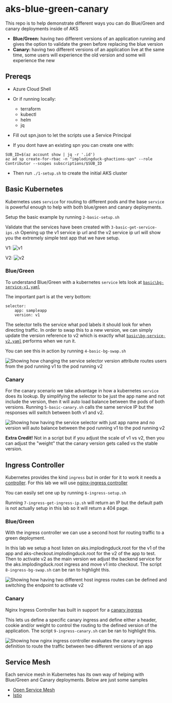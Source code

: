 # aks-blue-green-canary
This repo is to help demonstrate different ways you can do Blue/Green and canary deployments inside of AKS

* **Blue/Green:** having two different versions of an application running and gives the option to validate the green before replacing the blue version
* **Canary:** having two different versions of an application live at the same time, some users will experience the old version and some will experience the new

## Prereqs
* Azure Cloud Shell 
* Or if running locally:
    * terraform
    * kubectl
    * helm
    * jq

* Fill out spn.json to let the scripts use a Service Principal 
* If you dont have an existing spn you can create one with:
```
SUB_ID=$(az account show | jq -r '.id')
az ad sp create-for-rbac -n "implodingduck-ghactions-spn" --role Contributor --scopes subscriptions/$SUB_ID
```
* Then run ```./1-setup.sh``` to create the initial AKS cluster

## Basic Kubernetes
Kubernetes uses `service` for routing to different pods and the base `service` is powerful enough to help with both blue/green and canary deployments.

Setup the basic example by running `2-basic-setup.sh`

Validate that the services have been created with `3-basic-get-service-ips.sh`
Opening up the v1 service ip url and the v2 service ip url will show you the extremely simple test app that we have setup. 

V1:
![v1](https://raw.githubusercontent.com/implodingduck/aks-blue-green-canary/main/images/v1.png)

V2:
![v2](https://raw.githubusercontent.com/implodingduck/aks-blue-green-canary/main/images/v2.png)

### Blue/Green
To understand Blue/Green with a kubernetes `service` lets look at [`basic\bg-service-v1.yaml`](https://github.com/implodingduck/aks-blue-green-canary/blob/main/yaml/basic/bg-service-v1.yaml)

The important part is at the very bottom:
```
selector:
    app: sampleapp
    version: v1
```
The selector tells the service what pod labels it should look for when directing traffic. In order to swap this to a new version, we can simply update the version reference to v2 which is exactly what [`basic\bg-service-v2.yaml`](https://github.com/implodingduck/aks-blue-green-canary/blob/main/yaml/basic/bg-service-v2.yaml) performs when we run it. 

You can see this in action by running `4-basic-bg-swap.sh`

![Showing how changing the service selector version attribute routes users from the pod running v1 to the pod running v2](https://raw.githubusercontent.com/implodingduck/aks-blue-green-canary/main/images/basic-bg.png)


### Canary
For the canary scenario we take advantage in how a kubernetes `service` does its lookup. By simplifying the selector to be just the app name and not include the version, then it will auto load balance between the pods of both versions. Running `5-basic-canary.sh` calls the same service IP but the responses will switch between both v1 and v2. 

![Showing how having the service selector with just app name and no version will auto balance between the pod running v1 to the pod running v2](https://raw.githubusercontent.com/implodingduck/aks-blue-green-canary/main/images/basic-canary.png)


**Extra Credit!** Not in a script but if you adjust the scale of v1 vs v2, then you can adjust the "weight" that the canary version gets called vs the stable version. 


## Ingress Controller
Kubernetes provides the kind `ingress` but in order for it to work it needs a [controller](https://kubernetes.io/docs/concepts/services-networking/ingress-controllers/). For this lab we will use [nginx-ingress controller](https://github.com/kubernetes/ingress-nginx/)

You can easily set one up by running `6-ingress-setup.sh`

Running `7-ingress-get-ingress-ip.sh` will return an IP but the default path is not actually setup in this lab so it will return a 404 page.

### Blue/Green
With the ingress controller we can use a second host for routing traffic to a green deployment.

In this lab we setup a host listen on aks.implodingduck.root for the v1 of the app and aks-checkout.implodingduck.root for the v2 of the app to test. Then to activate v2 as the main version we adjust the backend service for the aks.implodingduck.root ingress and move v1 into checkout. The script `8-ingress-bg-swap.sh` can be ran to highlight this. 

![Showing how having two different host ingress routes can be defined and switching the endpoint to activate v2](https://raw.githubusercontent.com/implodingduck/aks-blue-green-canary/main/images/ingress-bg.png)

### Canary
Nginx Ingress Controller has built in support for a [canary ingress](https://kubernetes.github.io/ingress-nginx/user-guide/nginx-configuration/annotations/#canary)

This lets us define a specific canary ingress and define either a header, cookie and/or weight to control the routing to the defined version of the application. The script `9-ingress-canary.sh` can be ran to highlight this. 

![Showing how nginx ingress controller evaluates the canary ingress definition to route the traffic between two different versions of an app](https://raw.githubusercontent.com/implodingduck/aks-blue-green-canary/main/images/ingress-canary.png)

## Service Mesh
Each service mesh in Kubernetes has its own way of helping with Blue/Green and Canary deployments. Below are just some samples

* [Open Service Mesh](https://release-v1-0.docs.openservicemesh.io/docs/demos/canary_rollout/)
* [Istio](https://istio.io/latest/blog/2017/0.1-canary/)
